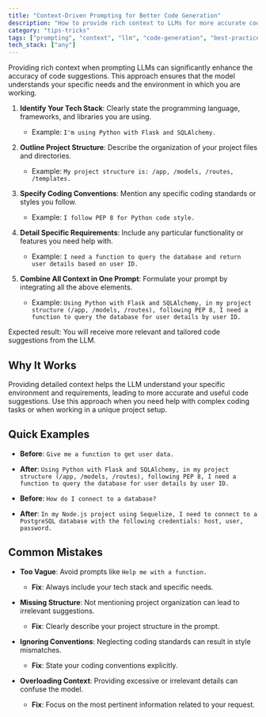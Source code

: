 ```yaml
---
title: "Context-Driven Prompting for Better Code Generation"
description: "How to provide rich context to LLMs for more accurate code suggestions"
category: "tips-tricks"
tags: ["prompting", "context", "llm", "code-generation", "best-practices"]
tech_stack: ["any"]
---
```


Providing rich context when prompting LLMs can significantly enhance the accuracy of code suggestions. This approach ensures that the model understands your specific needs and the environment in which you are working. 

1. **Identify Your Tech Stack**: Clearly state the programming language, frameworks, and libraries you are using.
   - Example: `I'm using Python with Flask and SQLAlchemy.`
   
2. **Outline Project Structure**: Describe the organization of your project files and directories.
   - Example: `My project structure is: /app, /models, /routes, /templates.`
   
3. **Specify Coding Conventions**: Mention any specific coding standards or styles you follow.
   - Example: `I follow PEP 8 for Python code style.`
   
4. **Detail Specific Requirements**: Include any particular functionality or features you need help with.
   - Example: `I need a function to query the database and return user details based on user ID.`
   
5. **Combine All Context in One Prompt**: Formulate your prompt by integrating all the above elements.
   - Example: `Using Python with Flask and SQLAlchemy, in my project structure (/app, /models, /routes), following PEP 8, I need a function to query the database for user details by user ID.`

Expected result: You will receive more relevant and tailored code suggestions from the LLM.

## Why It Works
Providing detailed context helps the LLM understand your specific environment and requirements, leading to more accurate and useful code suggestions. Use this approach when you need help with complex coding tasks or when working in a unique project setup.

## Quick Examples
- **Before**: `Give me a function to get user data.`
- **After**: `Using Python with Flask and SQLAlchemy, in my project structure (/app, /models, /routes), following PEP 8, I need a function to query the database for user details by user ID.`
  
- **Before**: `How do I connect to a database?`
- **After**: `In my Node.js project using Sequelize, I need to connect to a PostgreSQL database with the following credentials: host, user, password.`

## Common Mistakes
- **Too Vague**: Avoid prompts like `Help me with a function.` 
  - **Fix**: Always include your tech stack and specific needs.
  
- **Missing Structure**: Not mentioning project organization can lead to irrelevant suggestions.
  - **Fix**: Clearly describe your project structure in the prompt.
  
- **Ignoring Conventions**: Neglecting coding standards can result in style mismatches.
  - **Fix**: State your coding conventions explicitly.
  
- **Overloading Context**: Providing excessive or irrelevant details can confuse the model.
  - **Fix**: Focus on the most pertinent information related to your request.
